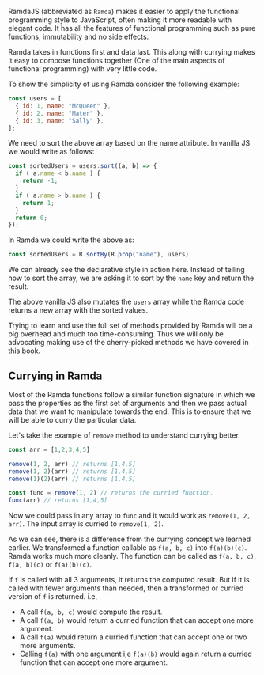 RamdaJS (abbreviated as `Ramda`) makes it easier to apply the functional programming style to JavaScript, often making it more readable with elegant code. It has all the features of functional programming such as pure functions, immutability and no side effects.

Ramda takes in functions first and data last. This along with currying makes it easy to compose functions together (One of the main aspects of functional programming) with very little code.

To show the simplicity of using Ramda consider the following example:
```js
const users = [
  { id: 1, name: "McQueen" },
  { id: 2, name: "Mater" },
  { id: 3, name: "Sally" },
];
```
We need to sort the above array based on the name attribute. In vanilla JS we would write as follows:
```js
const sortedUsers = users.sort((a, b) => {
  if ( a.name < b.name ) {
    return -1;
  }
  if ( a.name > b.name ) {
    return 1;
  }
  return 0;
});
```

In Ramda we could write the above as:
```js
const sortedUsers = R.sortBy(R.prop("name"), users)
```

We can already see the declarative style in action here. Instead of telling how to sort the array, we are asking it to sort by the `name` key and return the result.

The above vanilla JS also mutates the `users` array while the Ramda code returns a new array with the sorted values.

Trying to learn and use the full set of methods provided by Ramda will be a big overhead and much too time-consuming. Thus we will only be advocating making use of the cherry-picked methods we have covered in this book.

## Currying in Ramda

Most of the Ramda functions follow a similar function signature in which we pass the properties as the first set of arguments and then we pass actual data that we want to manipulate towards the end. This is to ensure that we will be able to curry the particular data.

Let's take the example of `remove` method to understand currying better.

```js
const arr = [1,2,3,4,5]

remove(1, 2, arr) // returns [1,4,5]
remove(1, 2)(arr) // returns [1,4,5]
remove(1)(2)(arr) // returns [1,4,5]

const func = remove(1, 2) // returns the curried function.
func(arr) // returns [1,4,5]
```
Now we could pass in any array to `func` and it would work as `remove(1, 2, arr)`. The input array is curried to `remove(1, 2)`.

As we can see, there is a difference from the currying concept we learned earlier. We transformed a function callable as `f(a, b, c)` into `f(a)(b)(c)`. Ramda works much more cleanly. The function can be called as `f(a, b, c)`, `f(a, b)(c)` or `f(a)(b)(c)`.

If `f` is called with all 3 arguments, it returns the computed result. But if it is called with fewer arguments than needed, then a transformed or curried version of `f` is returned. i.e,
- A call `f(a, b, c)` would compute the result.
- A call `f(a, b)` would return a curried function that can accept one more argument.
- A call `f(a)` would return a curried function that can accept one or two more arguments.
- Calling `f(a)` with one argument i,e `f(a)(b)` would again return a curried function that can accept one more argument.
